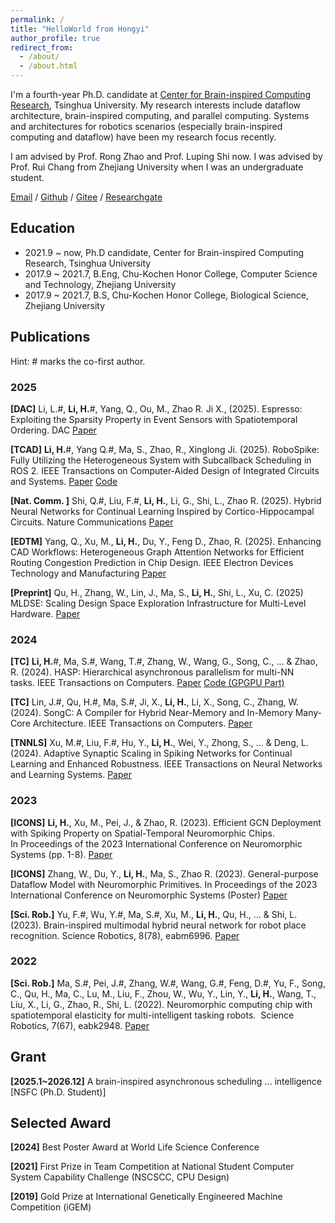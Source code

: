 ```yaml
---
permalink: /
title: "HelloWorld from Hongyi"
author_profile: true
redirect_from: 
  - /about/
  - /about.html
---
```


I'm a fourth-year Ph.D. candidate at [Center for Brain-inspired Computing Research](https://www.cbicr.tsinghua.edu.cn/), Tsinghua University. My research interests include dataflow architecture, brain-inspired computing, and parallel computing. Systems and architectures for robotics scenarios (especially brain-inspired computing and dataflow) have been my research focus recently.

I am advised by Prof. Rong Zhao and Prof. Luping Shi now. I was advised by Prof. Rui Chang from Zhejiang University when I was an undergraduate student.

[Email](hy-li21@mails.tsinghua.edu.cn) / [Github](https://github.com/Man0xbfc00380) / [Gitee](https://gitee.com/lhy_giytee) / [Researchgate](https://www.researchgate.net/profile/Hongyi-Li-30)

## Education

- 2021.9 ~ now, Ph.D candidate, Center for Brain-inspired Computing Research, Tsinghua University
- 2017.9 ~ 2021.7, B.Eng, Chu-Kochen Honor College, Computer Science and Technology, Zhejiang University
- 2017.9 ~ 2021.7, B.S, Chu-Kochen Honor College, Biological Science, Zhejiang University

## Publications

Hint: \# marks the co-first author.

### 2025

**[DAC]** Li, L.#, **Li, H.**#, Yang, Q., Ou, M., Zhao R. Ji X., (2025). Espresso: Exploiting the Sparsity Property in Event Sensors with Spatiotemporal Ordering. DAC [Paper](https://github.com/Man0xbfc00380/hongyi.github.io/blob/master/files/Espresso_DAC25_Final.pdf)

**[TCAD]** **Li, H.**#, Yang Q.#, Ma, S., Zhao, R., Xinglong Ji. (2025). RoboSpike: Fully Utilizing the Heterogeneous System with Subcallback Scheduling in ROS 2. IEEE Transactions on Computer-Aided Design of Integrated Circuits and Systems. [Paper](https://ieeexplore.ieee.org/document/10870360) [Code](https://github.com/Man0xbfc00380/robospike)

**[Nat. Comm. ]** Shi, Q.#, Liu, F.#, **Li, H.**, Li, G., Shi, L., Zhao R. (2025). Hybrid Neural Networks for Continual Learning Inspired by Cortico-Hippocampal Circuits. Nature Communications [Paper](https://www.nature.com/articles/s41467-025-56405-9)

**[EDTM]** Yang, Q., Xu, M., **Li, H.**, Du, Y., Feng D., Zhao, R. (2025). Enhancing CAD Workflows: Heterogeneous Graph Attention Networks for Efficient Routing Congestion Prediction in Chip Design. IEEE Electron Devices Technology and Manufacturing [Paper](https://ieeexplore.ieee.org/document/11040935)

**[Preprint]** Qu, H., Zhang, W., Lin, J., Ma, S., **Li, H.**, Shi, L., Xu, C. (2025) MLDSE: Scaling Design Space Exploration Infrastructure for Multi-Level Hardware. [Paper](https://arxiv.org/pdf/2503.21297)

### 2024

**[TC]** **Li, H.**#, Ma, S.#, Wang, T.#, Zhang, W., Wang, G., Song, C., ... & Zhao, R. (2024). HASP: Hierarchical asynchronous parallelism for multi-NN tasks. IEEE Transactions on Computers. [Paper](https://ieeexplore.ieee.org/document/10311077) [Code (GPGPU Part)](https://github.com/Man0xbfc00380/gpgpu-sim-hasp)

**[TC]** Lin, J.#, Qu, H.#, Ma, S.#,  Ji, X., **Li, H.**, Li, X., Song, C., Zhang, W. (2024). SongC: A Compiler for Hybrid Near-Memory and In-Memory Many-Core Architecture. IEEE Transactions on Computers. [Paper](https://ieeexplore.ieee.org/document/10242088)

**[TNNLS]** Xu, M.#, Liu, F.#, Hu, Y., **Li, H.**, Wei, Y., Zhong, S., ... & Deng, L. (2024). Adaptive Synaptic Scaling in Spiking Networks for Continual Learning and Enhanced Robustness. IEEE Transactions on Neural Networks and Learning Systems. [Paper](https://ieeexplore.ieee.org/document/10479209)

### 2023

**[ICONS]** **Li, H.**, Xu, M., Pei, J., & Zhao, R. (2023). Efficient GCN Deployment with Spiking Property on Spatial-Temporal Neuromorphic Chips. In Proceedings of the 2023 International Conference on Neuromorphic Systems (pp. 1-8). [Paper](https://dl.acm.org/doi/abs/10.1145/3589737.3605983)

**[ICONS]** Zhang, W., Du, Y., **Li, H.**, Ma, S., Zhao R. (2023). General-purpose Dataflow Model with Neuromorphic Primitives. In Proceedings of the 2023 International Conference on Neuromorphic Systems (Poster) [Paper](https://arxiv.org/abs/2408.01090)

**[Sci. Rob.]** Yu, F.#, Wu, Y.#, Ma, S.#, Xu, M., **Li, H.**, Qu, H., ... & Shi, L. (2023). Brain-inspired multimodal hybrid neural network for robot place recognition. Science Robotics, 8(78), eabm6996. [Paper](https://www.science.org/doi/10.1126/scirobotics.abm6996)

### 2022

**[Sci. Rob.]** Ma, S.#, Pei, J.#, Zhang, W.#, Wang, G.#, Feng, D.#, Yu, F., Song, C., Qu, H., Ma, C., Lu, M., Liu, F., Zhou, W., Wu, Y., Lin, Y., **Li, H.**, Wang, T., Liu, X., Li, G., Zhao, R., Shi, L. (2022). Neuromorphic computing chip with spatiotemporal elasticity for multi-intelligent tasking robots.  Science Robotics, 7(67), eabk2948. [Paper](https://www.science.org/doi/10.1126/scirobotics.abk2948)

## Grant

**[2025.1~2026.12]** A brain-inspired asynchronous scheduling ... intelligence [NSFC (Ph.D. Student)]

## Selected Award

**[2024]** Best Poster Award at World Life Science Conference

**[2021]** First Prize in Team Competition at National Student Computer System Capability Challenge (NSCSCC, CPU Design)

**[2019]** Gold Prize at International Genetically Engineered Machine Competition (iGEM)
